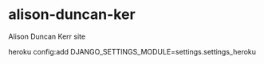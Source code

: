 alison-duncan-ker
==================

Alison Duncan Kerr site

heroku config:add DJANGO_SETTINGS_MODULE=settings.settings_heroku